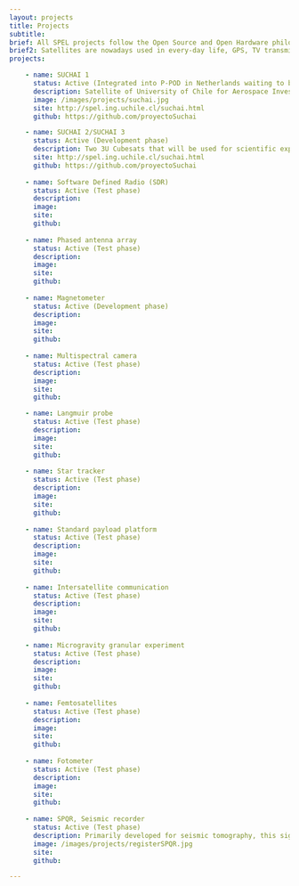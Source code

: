 ```yaml
---
layout: projects
title: Projects
subtitle:
brief: All SPEL projects follow the Open Source and Open Hardware philosophy. If you are interested in one of our projects don't hesitate and contact us
brief2: Satellites are nowadays used in every-day life, GPS, TV transmission, Internet and weather forecast being the most famous examples. The communication sub-systems (COM),  the On Board Computer (OBC) and the Energy Power System (EPS) all lie at the heart of every spacecraft, small or big. Continuous R&D activities try to make this subsystems better, smaller, and more efficient.  In parallel, the recent introduction of the Cubesat standard and its use of nontraditional risk-taking development approaches to achieve low-cost and fast-delivery has revolutionized the space sector by allowing literally hundreds of new actors to enter.  At the SPEL laboratory we are developing a space program based on Cubesat mission. Our goal is to design, develop and launch a Cubesat mission every two years. 
projects:

    - name: SUCHAI 1
      status: Active (Integrated into P-POD in Netherlands waiting to be carried on to USA for final integration in a Spacex's Falcon 9 rocket)
      description: Satellite of University of Chile for Aerospace Investigation. SUCHAI is the first chilean CubeSat developed by undergraduate students, engineers and professors of the Electrical Engineering, Physics and Mechanical Engineering Departments at Faculty of Physical and Mathematical Sciences (FCFM) at Universidad de Chile. It has three main goals: (1) Generate avanced human resources, (2) Create space technology in our country and (3) serve a vehicle to carry scientific expirements in space.
      image: /images/projects/suchai.jpg
      site: http://spel.ing.uchile.cl/suchai.html
      github: https://github.com/proyectoSuchai

    - name: SUCHAI 2/SUCHAI 3
      status: Active (Development phase)
      description: Two 3U Cubesats that will be used for scientific exploration. Founded by the Chilean Government. It has a planned end date for 4Q 2018. 
      site: http://spel.ing.uchile.cl/suchai.html
      github: https://github.com/proyectoSuchai
      
    - name: Software Defined Radio (SDR)
      status: Active (Test phase)
      description: 
      image:
      site:
      github:
      
    - name: Phased antenna array
      status: Active (Test phase)
      description: 
      image:
      site:
      github:
      
    - name: Magnetometer
      status: Active (Development phase)
      description: 
      image: 
      site:
      github:
      
    - name: Multispectral camera
      status: Active (Test phase)
      description: 
      image:
      site:
      github:

    - name: Langmuir probe
      status: Active (Test phase)
      description: 
      image: 
      site:
      github:
      
    - name: Star tracker
      status: Active (Test phase)
      description: 
      image: 
      site:
      github:
      
    - name: Standard payload platform
      status: Active (Test phase)
      description: 
      image: 
      site:
      github:
      
    - name: Intersatellite communication
      status: Active (Test phase)
      description: 
      image: 
      site:
      github:
      
    - name: Microgravity granular experiment
      status: Active (Test phase)
      description: 
      image: 
      site:
      github:
      
    - name: Femtosatellites
      status: Active (Test phase)
      description: 
      image:
      site:
      github:
      
    - name: Fotometer
      status: Active (Test phase)
      description: 
      image: 
      site:
      github:
      
    - name: SPQR, Seismic recorder
      status: Active (Test phase)
      description: Primarily developed for seismic tomography, this signal recorder is capable of digitalize, synchronize and save to disk (MSEED, ASCII formats) signal samples from different sources. It is based on low cost and COTS products.
      image: /images/projects/registerSPQR.jpg
      site:
      github:

---
```

